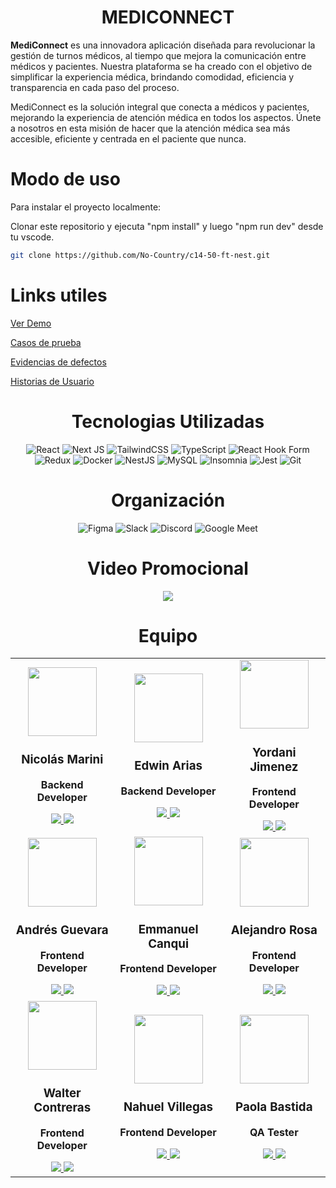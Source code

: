 <h1 align="center">MEDICONNECT</h1>

**MediConnect** es una innovadora aplicación diseñada para revolucionar la gestión de turnos médicos, al tiempo que mejora la comunicación entre médicos y pacientes. Nuestra plataforma se ha creado con el objetivo de simplificar la experiencia médica, brindando comodidad, eficiencia y transparencia en cada paso del proceso.

MediConnect es la solución integral que conecta a médicos y pacientes, mejorando la experiencia de atención médica en todos los aspectos. Únete a nosotros en esta misión de hacer que la atención médica sea más accesible, eficiente y centrada en el paciente que nunca.

# Modo de uso

Para instalar el proyecto localmente: 

Clonar este repositorio y ejecuta "npm install" y luego "npm run dev" desde tu vscode.
   ```sh
   git clone https://github.com/No-Country/c14-50-ft-nest.git
   ```

# Links utiles

<a href="https://frontend-no-country-actual.onrender.com/">Ver Demo</a>

<a href="https://drive.google.com/drive/folders/1ldvFnCYO9syiX2dsMPXNCkh6YrHpu6Ef?usp=drive_link">Casos de prueba</a>

<a href="https://drive.google.com/drive/folders/1BpWqUoebs_KLzFTlaD-b3QHDakfpWSGN?lfhs=2">Evidencias de defectos</a>

<a href="https://drive.google.com/drive/folders/1ZxJLnXuup5vFMmgN_P960tNKhNMfpt9K?lfhs=2">Historias de Usuario</a>

<div align="center">

# Tecnologias Utilizadas
![React](https://img.shields.io/badge/react-%2320232a.svg?style=for-the-badge&logo=react&logoColor=%2361DAFB)
![Next JS](https://img.shields.io/badge/Next-black?style=for-the-badge&logo=next.js&logoColor=white)
![TailwindCSS](https://img.shields.io/badge/tailwindcss-%2338B2AC.svg?style=for-the-badge&logo=tailwind-css&logoColor=white)
![TypeScript](https://img.shields.io/badge/typescript-%23007ACC.svg?style=for-the-badge&logo=typescript&logoColor=white)
![React Hook Form](https://img.shields.io/badge/React%20Hook%20Form-%23EC5990.svg?style=for-the-badge&logo=reacthookform&logoColor=white)
![Redux](https://img.shields.io/badge/redux-%23593d88.svg?style=for-the-badge&logo=redux&logoColor=white)
![Docker](https://img.shields.io/badge/docker-%230db7ed.svg?style=for-the-badge&logo=docker&logoColor=white)
![NestJS](https://img.shields.io/badge/nestjs-%23E0234E.svg?style=for-the-badge&logo=nestjs&logoColor=white)
![MySQL](https://img.shields.io/badge/mysql-%2300f.svg?style=for-the-badge&logo=mysql&logoColor=white)
![Insomnia](https://img.shields.io/badge/Insomnia-black?style=for-the-badge&logo=insomnia&logoColor=5849BE)
![Jest](https://img.shields.io/badge/-jest-%23C21325?style=for-the-badge&logo=jest&logoColor=white)
![Git](https://img.shields.io/badge/git-%23F05033.svg?style=for-the-badge&logo=git&logoColor=white)

# Organización
![Figma](https://img.shields.io/badge/figma-%23F24E1E.svg?style=for-the-badge&logo=figma&logoColor=white)
![Slack](https://img.shields.io/badge/Slack-4A154B?style=for-the-badge&logo=slack&logoColor=white)
![Discord](https://img.shields.io/badge/Discord-%235865F2.svg?style=for-the-badge&logo=discord&logoColor=white)
![Google Meet](https://img.shields.io/badge/Google%20Meet-00897B?style=for-the-badge&logo=google-meet&logoColor=white)

</div>

<h1 align="center">Video Promocional</h1>

<p align="center">
<a href="https://www.youtube.com">
<img src="https://img.shields.io/badge/Video-C14_50_FT_NEST-red?style=for-the-badge&logo=youtube"/></a>
</p>

<div align="center">

<h1 align="center">Equipo</h1>
<table>
  <tbody>
    <tr>
      <td>
        <div align="center">
          <img src="https://ca.slack-edge.com/T02KS88FB0E-U05UGB1QMA4-38b7595816a8-512" width="110px"/>
          <div align="center">
            <h3>Nicolás Marini</h3>
            <strong>
              <p>Backend Developer</p>
            </strong>
            <a href="https://github.com/nicoliprogramer">
              <img src="https://img.shields.io/badge/github-%23121011.svg?style=for-the-badge&logo=github&logoColor=white"/>
            </a>
            <a href="">
              <img src="https://img.shields.io/badge/linkedin-%230077B5.svg?style=for-the-badge&logo=linkedin&logoColor=white"/>
            </a>
          </div>
        </div>
      </td>
      <td>
        <div align="center">
          <img src="https://ca.slack-edge.com/T02KS88FB0E-U02P14BAZ9V-gbce1118c833-512" width="110px"/>
          <div align="center">
            <h3>Edwin Arias</h3>
            <strong>
              <p>Backend Developer</p>
            </strong>
            <a href="https://github.com/ferwinred">
              <img src="https://img.shields.io/badge/github-%23121011.svg?style=for-the-badge&logo=github&logoColor=white"/>
            </a>
            <a href="">
              <img src="https://img.shields.io/badge/linkedin-%230077B5.svg?style=for-the-badge&logo=linkedin&logoColor=white"/>
            </a>
          </div>
        </div>
      </td>
      <td>
        <div align="center">
          <img src="https://ca.slack-edge.com/T02KS88FB0E-U05U98FR42H-85de93e5ef2a-512" width="110px"/>
          <div align="center">
            <h3>Yordani Jimenez</h3>
            <strong>
              <p>Frontend Developer</p>
            </strong>
            <a href="https://github.com/YordanPZ">
              <img src="https://img.shields.io/badge/github-%23121011.svg?style=for-the-badge&logo=github&logoColor=white"/>
            </a>
            <a href="https://www.linkedin.com/in/yordan-jimenez/">
              <img src="https://img.shields.io/badge/linkedin-%230077B5.svg?style=for-the-badge&logo=linkedin&logoColor=white"/>
            </a>
          </div>
        </div>
      </td>
    </tr>
    <tr>
      <td>
        <div align="center">
          <img src="https://ca.slack-edge.com/T02KS88FB0E-U05UQQWA6RF-213b12c62eb6-512" width="110px"/>
          <div align="center">
            <h3>Andrés Guevara</h3>
            <strong>
              <p>Frontend Developer</p>
            </strong>
            <a href="https://github.com/PilotBase6">
              <img src="https://img.shields.io/badge/github-%23121011.svg?style=for-the-badge&logo=github&logoColor=white"/>
            </a>
            <a href="">
              <img src="https://img.shields.io/badge/linkedin-%230077B5.svg?style=for-the-badge&logo=linkedin&logoColor=white"/>
            </a>
          </div>
        </div>
      </td>
      <td>
        <div align="center">
          <img src="https://ca.slack-edge.com/T02KS88FB0E-U05TBMJH6E7-e3c5c7282e9f-512" width="110px"/>
          <div align="center">
            <h3>Emmanuel Canqui</h3>
            <strong>
              <p>Frontend Developer</p>
            </strong>
            <a href="https://github.com/leitsman">
              <img src="https://img.shields.io/badge/github-%23121011.svg?style=for-the-badge&logo=github&logoColor=white"/>
            </a>
            <a href="https://www.linkedin.com/in/emmanuel-marthin-c/">
              <img src="https://img.shields.io/badge/linkedin-%230077B5.svg?style=for-the-badge&logo=linkedin&logoColor=white"/>
            </a>
          </div>
        </div>
      </td>
      <td>
        <div align="center">
          <img src="https://ca.slack-edge.com/T02KS88FB0E-U05NU2E43PH-d7ed29977805-512" width="110px"/>
          <div align="center">
            <h3>Alejandro Rosa</h3>
            <strong>
              <p>Frontend Developer</p>
            </strong>
            <a href="https://www.github.com/samotSama">
              <img src="https://img.shields.io/badge/github-%23121011.svg?style=for-the-badge&logo=github&logoColor=white"/>
            </a>
            <a href="https://www.linkedin.com/in/h-alejandro-rosa/">
              <img src="https://img.shields.io/badge/linkedin-%230077B5.svg?style=for-the-badge&logo=linkedin&logoColor=white"/>
            </a>
          </div>
        </div>
      </td>
    </tr>
    <tr>
      <td>
        <div align="center">
          <img src="https://ca.slack-edge.com/T02KS88FB0E-U05R5AAJ59N-4b47320459b1-512" width="110px"/>
          <div align="center">
            <h3>Walter Contreras</h3>
            <strong>
              <p>Frontend Developer</p>
            </strong>
            <a href="https://github.com/tomijos">
              <img src="https://img.shields.io/badge/github-%23121011.svg?style=for-the-badge&logo=github&logoColor=white"/>
            </a>
            <a href="">
              <img src="https://img.shields.io/badge/linkedin-%230077B5.svg?style=for-the-badge&logo=linkedin&logoColor=white"/>
            </a>
          </div>
        </div>
      </td>
      <td>
        <div align="center">
          <img src="https://ca.slack-edge.com/T02KS88FB0E-U05U97AE0N9-d2143a993829-512" width="110px"/>
          <div align="center">
            <h3>Nahuel Villegas</h3>
            <strong>
              <p>Frontend Developer</p>
            </strong>
            <a href="https://github.com/Nahu258">
              <img src="https://img.shields.io/badge/github-%23121011.svg?style=for-the-badge&logo=github&logoColor=white"/>
            </a>
            <a href="https://www.linkedin.com/in/villegasnahuel/">
              <img src="https://img.shields.io/badge/linkedin-%230077B5.svg?style=for-the-badge&logo=linkedin&logoColor=white"/>
            </a>
          </div>
        </div>
      </td>
      <td>
        <div align="center">
          <img src="https://ca.slack-edge.com/T02KS88FB0E-U05SVNR5RUN-244848714216-512" width="110px"/>
          <div align="center">
            <h3>Paola Bastida</h3>
            <strong>
              <p>QA Tester</p>
            </strong>
            <a href="https://github.com/PaoBasQA">
              <img src="https://img.shields.io/badge/github-%23121011.svg?style=for-the-badge&logo=github&logoColor=white"/>
            </a>
            <a href="https://www.linkedin.com/in/paola-bastida-qa/">
              <img src="https://img.shields.io/badge/linkedin-%230077B5.svg?style=for-the-badge&logo=linkedin&logoColor=white"/>
            </a>
          </div>
        </div>
      </td>
    </tr>
  </tbody>
</table>

</div>
